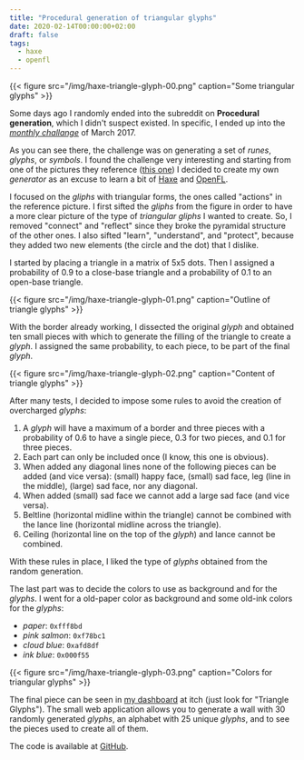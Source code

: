 ```yaml
---
title: "Procedural generation of triangular glyphs"
date: 2020-02-14T00:00:00+02:00
draft: false
tags:
  - haxe
  - openfl
---
```


{{< figure src="/img/haxe-triangle-glyph-00.png" caption="Some triangular glyphs" >}}

Some days ago I randomly ended into the subreddit on __Procedural generation__, which I didn't suspect existed. In specific, I ended up into the [_monthly challange_](https://www.reddit.com/r/proceduralgeneration/comments/5wzo7j/monthly_challenge_16_march_2017_procedural_runes/) of March 2017.

As you can see there, the challenge was on generating a set of _runes_, _glyphs_, or _symbols_. I found the challenge very interesting and starting from one of the pictures they reference ([this one](http://i.imgur.com/haZhAVz.png)) I decided to create my own _generator_ as an excuse to learn a bit of [Haxe](https://haxe.org/) and [OpenFL](https://www.openfl.org/).

I focused on the _gliphs_ with triangular forms, the ones called "actions" in the reference picture. I first sifted the _gliphs_ from the figure in order to have a more clear picture of the type of _triangular gliphs_ I wanted to create. So, I removed "connect" and "reflect" since they broke the pyramidal structure of the other ones. I also sifted "learn", "understand", and "protect", because they added two new elements (the circle and the dot) that I dislike.

I started by placing a triangle in a matrix of 5x5 dots. Then I assigned a probability of 0.9 to a close-base triangle and a probability of 0.1 to an open-base triangle.

{{< figure src="/img/haxe-triangle-glyph-01.png" caption="Outline of triangle glyphs" >}}

With the border already working, I dissected the original _glyph_ and obtained ten small pieces with which to generate the filling of the triangle to create a _glyph_. I assigned the same probability, to each piece, to be part of the final _glyph_.

{{< figure src="/img/haxe-triangle-glyph-02.png" caption="Content of triangle glyphs" >}}

After many tests, I decided to impose some rules to avoid the creation of overcharged _glyphs_:

   1. A _glyph_ will have a maximum of a border and three pieces with a probability of 0.6 to have a single piece, 0.3 for two pieces, and 0.1 for three pieces.
   2. Each part can only be included once (I know, this one is obvious).
   3. When added any diagonal lines none of the following pieces can be added (and vice versa): (small) happy face, (small) sad face, leg (line in the middle), (large) sad face, nor any diagonal.
   4. When added (small) sad face we cannot add a large sad face (and vice versa).
   5. Beltline (horizontal midline within the triangle) cannot be combined with the lance line (horizontal midline across the triangle).
   6. Ceiling (horizontal line on the top of the _glyph_) and lance cannot be combined.

With these rules in place, I liked the type of _glyphs_ obtained from the random generation.

The last part was to decide the colors to use as background and for the _glyphs_. I went for a old-paper color as background and some old-ink colors for the _glyphs_:

   * _paper_: `0xfff8bd`
   * _pink salmon_: `0xf78bc1`
   * _cloud blue_: `0xafd8df`
   * _ink blue_: `0x000f55`

{{< figure src="/img/haxe-triangle-glyph-03.png" caption="Colors for triangular glyphs" >}}

The final piece can be seen in [my dashboard](https://carleshf.itch.io/) at itch (just look for "Triangle Glyphs"). The small web application allows you to generate a wall with 30 randomly generated _glyphs_, an alphabet with 25 unique _glyphs_, and to see the pieces used to create all of them.

The code is available at [GitHub](https://github.com/carleshf/triangleGliph).
